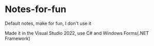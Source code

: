 # Notes-for-fun
Default notes, make for fun, I don't use it

Made it in the Visual Studio 2022, use C# and Windows Forms(.NET Framework)
